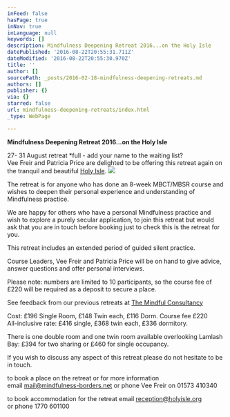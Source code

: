 ```yaml
---
inFeed: false
hasPage: true
inNav: true
inLanguage: null
keywords: []
description: Mindfulness Deepening Retreat 2016...on the Holy Isle
datePublished: '2016-08-22T20:55:31.711Z'
dateModified: '2016-08-22T20:55:30.970Z'
title: ''
author: []
sourcePath: _posts/2016-02-18-mindfulness-deepening-retreats.md
authors: []
publisher: {}
via: {}
starred: false
url: mindfulness-deepening-retreats/index.html
_type: WebPage

---
```

**Mindfulness Deepening Retreat 2016...on the Holy Isle**

27- 31 August retreat \*full - add your name to the waiting list?   
Vee Freir and Patricia Price are delighted to be offering this retreat again on the tranquil and beautiful [Holy Isle][0].
![](https://the-grid-user-content.s3-us-west-2.amazonaws.com/5ab00ce3-bc7c-44f1-bc3d-9a8b8c56e3f4.JPG)

The retreat is for anyone who has done an 8-week MBCT/MBSR course and wishes to deepen their personal experience and understanding of Mindfulness practice. 

We are happy for others who have a personal Mindfulness practice and wish to explore a purely secular application, to join this retreat but would ask that you are in touch before booking just to check this is the retreat for you. 

This retreat includes an extended period of guided silent practice. 

Course Leaders, Vee Freir and Patricia Price will be on hand to give advice, answer questions and offer personal interviews. 

Please note: numbers are limited to 10 participants, so the course fee of £220 will be required as a deposit to secure a place. 

See feedback from our previous retreats at [The Mindful Consultancy][1]

Cost: £196 Single Room, £148 Twin each, £116 Dorm. Course fee £220  
All-inclusive rate: £416 single, £368 twin each, £336 dormitory. 

There is one double room and one twin room available overlooking Lamlash Bay: £394 for two sharing or £460 for single occupancy.

If you wish to discuss any aspect of this retreat please do not hesitate to be in touch. 

to book a place on the retreat or for more information   
email mail@mindfulness-borders.net or phone Vee Freir on 01573 410340

to book accommodation for the retreat email [reception@holyisle.org][2]  
or phone 1770 601100

[0]: https://en.wikipedia.org/wiki/Holy_Isle,_Firth_of_Clyde
[1]: http://www.themindfulconsultancy.co.uk/
[2]: reception@holyisle.org